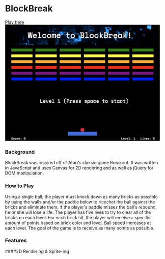 # BlockBreak
[Play here](https://mcgannco.github.io/BlockBreak/)
![Optional Text](./assets/images/block.jpg)

### Background
BlockBreak was inspired off of Atari's classic game Breakout. It was written in JavaScript and uses Canvas for 2D rendering and as well as jQuery for DOM manipulation.
### How to Play
Using a single ball, the player must knock down as many bricks as possible by using the walls and/or the paddle below to ricochet the ball against the bricks and eliminate them. If the player's paddle misses the ball's rebound, he or she will lose a life. The player has five lives to try to clear all of the bricks on each level.  For each brick hit, the player will receive a specific amount of points based on brick color and level. Ball speed increases at each level.  The goal of the game is to receive as many points as possible.

### Features
####2D Rendering & Sprite-ing
